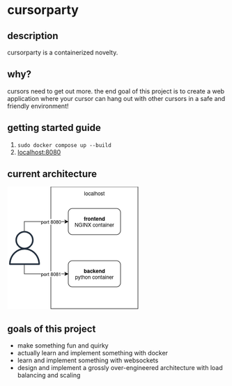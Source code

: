 # cursorparty
## description
cursorparty is a containerized novelty.

## why?
cursors need to get out more. the end goal of this project is to create a web application where your cursor can hang out with other cursors in a safe and friendly environment!

## getting started guide
1. `sudo docker compose up --build`
2. [localhost:8080](http://localhost:8080/)

## current architecture
![cursorparty-architecture](cursorparty-architecture.png)

## goals of this project
 - make something fun and quirky
 - actually learn and implement something with docker
 - learn and implement something with websockets
 - design and implement a grossly over-engineered architecture with load balancing and scaling